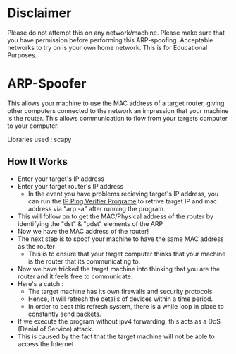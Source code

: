 # Disclaimer
Please do not attempt this on any network/machine. Please make sure that you have permission before performing this ARP-spoofing. Acceptable networks to try on is your own home network. This is for Educational Purposes. 

# ARP-Spoofer
This allows your machine to use the MAC address of a target router, giving other computers connected to the network an impression that your machine is the router. This allows communication to flow from your targets computer to your computer.

Libraries used : scapy

## How It Works
- Enter your target's IP address
- Enter your target router's IP address
    - In the event you have problems recieving target's IP address, you can run the [IP Ping Verifier Programe](https://github.com/keshcss/IP-Ping-Verify) to retrive target IP and mac address via "arp -a" after running the program.
- This will follow on to get the MAC/Physical address of the router by identifying the "dst" & "pdst" elements of the ARP
- Now we have the MAC address of the router!
- The next step is to spoof your machine to have the same MAC address as the router
    - This is to ensure that your target computer thinks that your machine is the router that its communicating to.
- Now we have tricked the target machine into thinking that you are the router and it feels free to communicate.
- Here's a catch :
    - The target machine has its own firewalls and security protocols.
    - Hence, it will refresh the details of devices within a time period. 
    - In order to beat this refresh system, there is a while loop in place to constantly send packets.
- If we execute the program without ipv4 forwarding, this acts as a DoS (Denial of Service) attack.
- This is caused by the fact that the target machine will not be able to access the Internet
